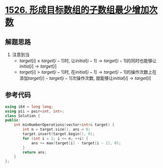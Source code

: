 # [1526. 形成目标数组的子数组最少增加次数](https://leetcode.cn/problems/minimum-number-of-increments-on-subarrays-to-form-a-target-array/)

## 解题思路

1. 注意到当
   + $target[i] \le target[i - 1]$时,  让$initial[i - 1] \rightarrow target[i - 1]$的同时也能够让$initia[i] \rightarrow target[i]$
   + $target[i] > target[i - 1]$时,  在$initial[i - 1] \rightarrow target[i - 1]$的操作次数上在添加$target[i] - target[i - 1]$次操作次数, 就能够让$initial[i] \rightarrow target[i]$

## 参考代码


```cpp
using i64 = long long;
using pii = pair<int, int>;
class Solution {
public:
    int minNumberOperations(vector<int>& target) {
        int n = target.size(), ans = 0;
        target.insert(target.begin(), 0);
        for (int i = 1; i <= n; ++i) {
            ans += max(target[i] - target[i - 1], 0);
        }
        return ans;
    }
};

```
